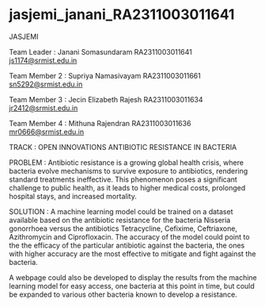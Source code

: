 # jasjemi_janani_RA2311003011641
JASJEMI

Team Leader : 
Janani Somasundaram
RA2311003011641
js1174@srmist.edu.in

Team Member 2 : 
Supriya Namasivayam
RA2311003011661
sn5292@srmist.edu.in

Team Member 3 : 
Jecin Elizabeth Rajesh
RA2311003011634
jr2412@srmist.edu.in

Team Member 4 : 
Mithuna Rajendran
RA2311003011636
mr0666@srmist.edu.in



TRACK : OPEN INNOVATIONS
ANTIBIOTIC RESISTANCE IN BACTERIA

PROBLEM : 
Antibiotic resistance is a growing global health crisis, where bacteria evolve mechanisms to survive exposure to antibiotics, rendering standard treatments ineffective. This phenomenon poses a significant challenge to public health, as it leads to higher medical costs, prolonged hospital stays, and increased mortality. 

SOLUTION : 
A machine learning model could be trained on a dataset available based on the antibiotic resistance for the bacteria Nisseria gonorrhoea versus the antibiotics Tetracycline, Cefixime, Ceftriaxone, Azithromycin and Ciprofloxacin. The accuracy of the model could point to the the efficacy of the particular antibiotic against the bacteria, the ones with higher accuracy are the most effective to mitigate and fight against the bacteria. 

A webpage could also be developed to display the results from the machine learning model for easy access, one bacteria at this point in time, but could be expanded to various other bacteria known to develop a resistance. 
